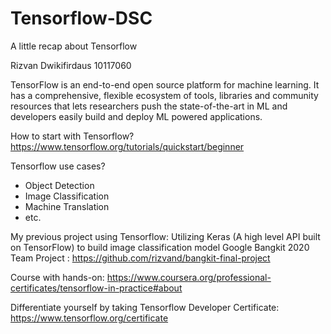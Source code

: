 # Tensorflow-DSC
A little recap about Tensorflow

Rizvan Dwikifirdaus
10117060

TensorFlow is an end-to-end open source platform for machine learning. It has a comprehensive, flexible ecosystem of tools, libraries and community resources that lets researchers push the state-of-the-art in ML and developers easily build and deploy ML powered applications.

How to start with Tensorflow?
https://www.tensorflow.org/tutorials/quickstart/beginner

Tensorflow use cases?
- Object Detection
- Image Classification
- Machine Translation
- etc.

My previous project using Tensorflow:
Utilizing Keras (A high level API built on TensorFlow) to build image classification model 
Google Bangkit 2020 Team Project : https://github.com/rizvand/bangkit-final-project 

Course with hands-on: 
https://www.coursera.org/professional-certificates/tensorflow-in-practice#about

Differentiate yourself by taking Tensorflow Developer Certificate:
https://www.tensorflow.org/certificate
